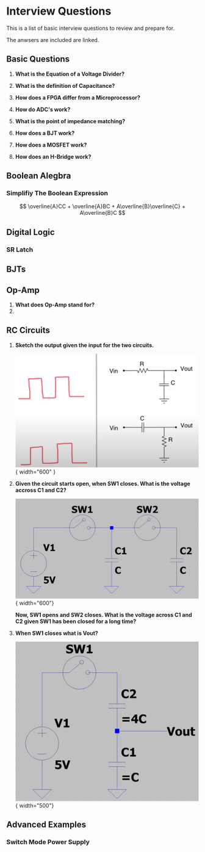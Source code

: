 # Interview Questions

This is a list of basic interview questions to review and prepare for.

The anwsers are included are linked.

## Basic Questions

1. **What is the Equation of a Voltage Divider?**

2. **What is the definition of Capacitance?**

3. **How does a FPGA differ from a Microprocessor?**

4. **How do ADC's work?**

5. **What is the point of impedance matching?**

6. **How does a BJT work?**

7. **How does a MOSFET work?**

8. **How does an H-Bridge work?**

## Boolean Alegbra
### Simplifiy The Boolean Expression

$$ \overline{A}CC + \overline{A}BC + A\overline{B}\overline{C} + A\overline{B}C $$

## Digital Logic
### SR Latch

## BJTs

## Op-Amp
1. **What does Op-Amp stand for?**
2. 

## RC Circuits
1. **Sketch the output given the input for the two circuits.**

    ![](images\RC-Circuits-Q1.JPG){ width="600" } 

2. **Given the circuit starts open, when SW1 closes. What is the voltage accross C1 and C2?**

    ![](images\RC-Circuits-Q2.JPG){ width="600"}

    **Now, SW1 opens and SW2 closes. What is the voltage across C1 and C2 given SW1 has been closed for a long time?**

3. **When SW1 closes what is Vout?**

    ![](images\RC-Circuits-Q3.JPG){ width="500"}
## Advanced Examples

### Switch Mode Power Supply